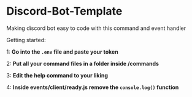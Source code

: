 # Discord-Bot-Template

Making discord bot easy to code with this command and event handler

Getting started:

1: **Go into the ```.env``` file and paste your token**

2: **Put all your command files in a folder inside /commands**

3: **Edit the help command to your liking**

4: **Inside events/client/ready.js remove the `console.log()` function**

